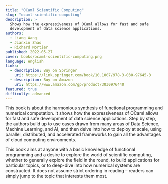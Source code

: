```yaml
---
title: "OCaml Scientific Computing"
slug: "ocaml-scientific-computing"
description: >
  Shows how the expressiveness of OCaml allows for fast and safe
  development of data science applications.
authors:
  - Liang Wang
  - Jianxin Zhao
  - Richard Mortier
published: 2022-05-27 
cover: books/ocaml-scientific-computing.png
language: english
links:
  - description: Buy on Springer
    uri: https://link.springer.com/book/10.1007/978-3-030-97645-3
  - description: Buy on Amazon
    uri: https://www.amazon.com/gp/product/3030976440
featured: true
difficulty: advanced
---
```


This book is about the harmonious synthesis of functional programming and
numerical computation. It shows how the expressiveness of OCaml allows for fast
and safe development of data science applications. Step by step, the authors
build up to use cases drawn from many areas of Data Science, Machine Learning,
and AI, and then delve into how to deploy at scale, using parallel,
distributed, and accelerated frameworks to gain all the advantages of cloud
computing environments.

This book aims at anyone with a basic knowledge of functional programming and a
desire to explore the world of scientific computing, whether to generally
explore the field in the round, to build applications for particular topics, or
to deep-dive into how numerical systems are constructed. It does not assume
strict ordering in reading – readers can simply jump to the topic that
interests them most. 
